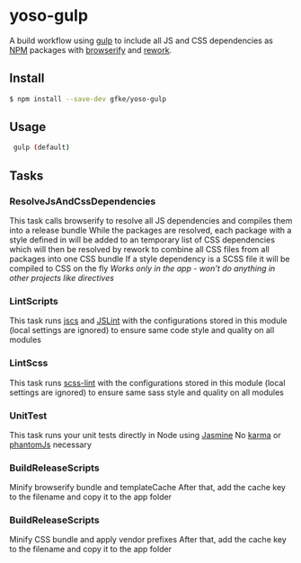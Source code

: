 # yoso-gulp

A build workflow using [gulp](http://gulpjs.com/) to include all JS and CSS dependencies as [NPM](https://www.npmjs.com/) 
packages with [browserify](http://browserify.org/) and [rework](https://github.com/reworkcss/rework-npm).


## Install
```bash
$ npm install --save-dev gfke/yoso-gulp
```

## Usage
```bash
 gulp (default) 
```

## Tasks

### ResolveJsAndCssDependencies
This task calls browserify to resolve all JS dependencies and compiles them into a release bundle
While the packages are resolved, each package with a style defined in will be added to an temporary list
of CSS dependencies which will then be resolved by rework to combine all CSS files from all packages into one
CSS bundle
If a style dependency is a SCSS file it will be compiled to CSS on the fly
*Works only in the app - won't do anything in other projects like directives*

### LintScripts
This task runs [jscs](http://jscs.info/) and [JSLint](http://jslint.com/) with the configurations stored
in this module (local settings are ignored) to ensure same code style and quality on all modules

### LintScss
This task runs [scss-lint](https://github.com/causes/scss-lint) with the configurations stored
in this module (local settings are ignored) to ensure same sass style and quality on all modules

### UnitTest
This task runs your unit tests directly in Node using [Jasmine](http://jasmine.github.io/)
No [karma](http://karma-runner.github.io) or [phantomJs](http://phantomjs.org/) necessary

### BuildReleaseScripts
Minify browserify bundle and templateCache
After that, add the cache key to the filename and copy it to the app folder

### BuildReleaseScripts
Minify CSS bundle and apply vendor prefixes
After that, add the cache key to the filename and copy it to the app folder
